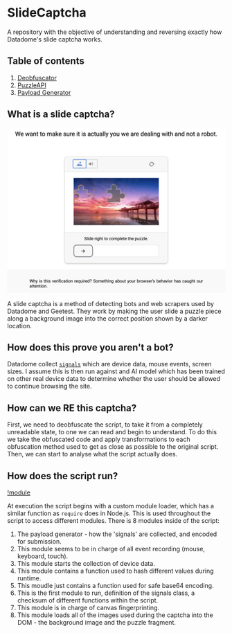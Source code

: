 # SlideCaptcha

A repository with the objective of understanding and reversing exactly how Datadome's slide captcha works.

## Table of contents
1. [Deobfuscator](https://github.com/joekav/SlideCaptcha/tree/main/deobfuscate)
2. [PuzzleAPI](https://github.com/joekav/SlideCaptcha/tree/main/detection)
3. [Payload Generator](https://github.com/joekav/SlideCaptcha/tree/main/api)

## What is a slide captcha?

![example](https://github.com/joekav/SlideCaptcha/blob/main/.github/images/example.png?raw=true)

A slide captcha is a method of detecting bots and web scrapers used by Datadome and Geetest. They work by making the user slide a puzzle piece along a background image into the correct position shown by a darker location.


## How does this prove you aren't a bot?

Datadome collect [`signals`](https://github.com/joekav/SlideCaptcha/tree/main/.github/signals.json) which are device data, mouse events, screen sizes. I assume this is then run against and AI model which has been trained on other real device data to determine whether the user should be allowed to continue browsing the site.


## How can we RE this captcha?

First, we need to deobfuscate the script, to take it from a completely unreadable state, to one we can read and begin to understand. To do this we take the obfuscated code and apply transformations to each obfuscation method used to get as close as possible to the original script. Then, we can start to analyse what the script actually does.

## How does the script run?

[!module](https://github.com/joekav/SlideCaptcha/blob/main/.github/images/module.png?raw=true)

At execution the script begins with a custom module loader, which has a similar function as `require` does in Node.js. This is used throughout the script to access different modules. There is 8 modules inside of the script:

1. The payload generator - how the 'signals' are collected, and encoded for submission.
2. This module seems to be in charge of all event recording (mouse, keyboard, touch).
3. This module starts the collection of device data.
4. This module contains a function used to hash different values during runtime.
5. This moudle just contains a function used for safe base64 encoding.
6. This is the first module to run, definition of the signals class, a checksum of different functions within the script.
7. This module is in charge of canvas fingerprinting.
8. This module loads all of the images used during the captcha into the DOM - the background image and the puzzle fragment.

